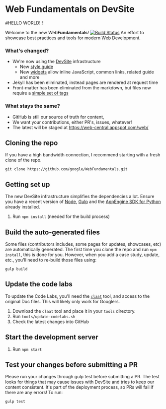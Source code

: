 # Web Fundamentals on DevSite
#HELLO WORLD!!!

Welcome to the new Web**Fundamentals**! <master> [![Build Status](https://ci.cloudware.io/api/badges/google/WebFundamentals/status.svg)](https://ci.cloudware.io/google/WebFundamentals)
An effort to showcase best practices and tools for modern Web Development. 


### What's changed?

* We're now using the [DevSite](https://developers.google.com/) infrastructure
  * New [style guide](https://petele-scratch.appspot.com/web/resources/style-guide)
  * New [widgets](https://petele-scratch.appspot.com/web/resources/widgets) allow inline JavaScript, common links, related guide and more 
* Jekyll has been eliminated, instead pages are rendered at request time
* Front-matter has been eliminated from the markdown, but files now require a [simple set of tags](https://petele-scratch.appspot.com/web/resources/writing-an-article#yaml-front-matter)

### What stays the same?

* GitHub is still our source of truth for content, 
* We want your contributions, either PR's, issues, whatever!
* The latest will be staged at https://web-central.appspot.com/web/

## Cloning the repo
If you have a high bandwidth connection, I recommend starting with a fresh clone
of the repo.

```
git clone https://github.com/google/WebFundamentals.git
```

## Getting set up
The new DevSite infrastructure simplifies the dependencies a lot. Ensure
you have a recent version of [Node](https://nodejs.org/en/), 
[Gulp](http://gulpjs.com/) and the 
[AppEngine SDK for Python](https://cloud.google.com/appengine/downloads#Google_App_Engine_SDK_for_Python)
already installed.

1. Run `npm install` (needed for the build process)

## Build the auto-generated files
Some files (contributors includes, some pages for updates, showcases, etc) are
automatically generated. The first time you clone the repo and run `npm install`,
this is done for you. However, when you add a case study, update, etc., you'll
need to re-build those files using:

```
gulp build
```

## Update the code labs
To update the Code Labs, you'll need the
[`claat`](https://github.com/googlecodelabs/tools/tree/master/claat) tool, and
access to the original Doc files. This will likely only work for Googlers.

1. Download the `claat` tool and place it in your `tools` directory.
1. Run `tools/update-codelabs.sh`
1. Check the latest changes into GitHub

## Start the development server
1. Run `npm start`

## Test your changes before submitting a PR
Please run your changes through gulp test before submitting a PR. The test
looks for things that may cause issues with DevSite and tries to keep our
content consistent. It's part of the deployment process, so PRs will fail
if there are any errors! To run:

```
gulp test
```
